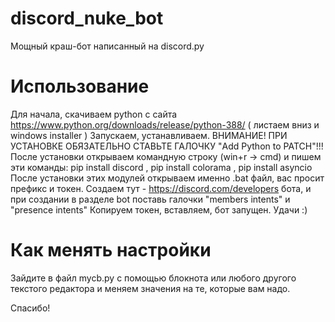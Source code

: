 # discord_nuke_bot
Мощный краш-бот написанный на discord.py

# Использование
Для начала, скачиваем python с сайта https://www.python.org/downloads/release/python-388/ ( листаем вниз и windows installer )
Запускаем, устанавливаем. ВНИМАНИЕ! ПРИ УСТАНОВКЕ ОБЯЗАТЕЛЬНО СТАВЬТЕ ГАЛОЧКУ "Add Python to PATCH"!!!
После установки открываем командную строку (win+r -> cmd) и пишем эти команды:
pip install discord , pip install colorama , pip install asyncio
После установки этих модулей открываем именно .bat файл, вас просит префикс и токен.
Создаем тут - https://discord.com/developers бота, и при создании в разделе bot поставь галочки "members intents" и "presence intents"
Копируем токен, вставляем, бот запущен. Удачи :)

# Как менять настройки
Зайдите в файл mycb.py с помощью блокнота или любого другого текстого редактора и меняем значения на те, которые вам надо.


Спасибо!
